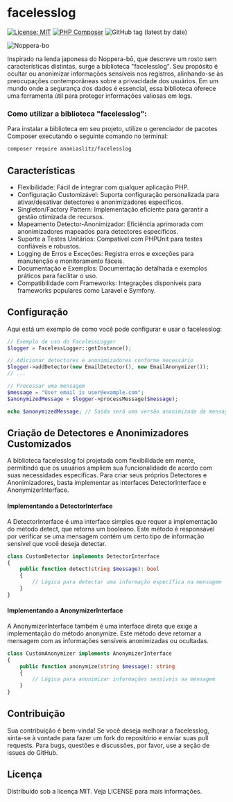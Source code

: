 # facelesslog

[![License: MIT](https://img.shields.io/badge/License-MIT-yellow.svg)](https://opensource.org/licenses/MIT) [![PHP Composer](https://github.com/Ananiaslitz/facelesslog/actions/workflows/php.yml/badge.svg?branch=main)](https://github.com/Ananiaslitz/facelesslog/actions/workflows/php.yml) ![GitHub tag (latest by date)](https://img.shields.io/github/v/tag/ananiaslitz/facelesslog)


![Noppera-bo](https://img1.ak.crunchyroll.com/i/spire3/de447019cc8e62a60cf27e1939ea039a1630666276_main.jpg)

Inspirado na lenda japonesa do Noppera-bō, que descreve um rosto sem características distintas, surge a biblioteca "facelesslog". Seu propósito é ocultar ou anonimizar informações sensíveis nos registros, alinhando-se às preocupações contemporâneas sobre a privacidade dos usuários. Em um mundo onde a segurança dos dados é essencial, essa biblioteca oferece uma ferramenta útil para proteger informações valiosas em logs.

### Como utilizar a biblioteca "facelesslog":

Para instalar a biblioteca em seu projeto, utilize o gerenciador de pacotes Composer executando o seguinte comando no terminal:

```bash
composer require ananiaslitz/facelesslog
```
## Características
- Flexibilidade: Fácil de integrar com qualquer aplicação PHP.
- Configuração Customizável: Suporta configuração personalizada para ativar/desativar detectores e anonimizadores específicos.
- Singleton/Factory Pattern: Implementação eficiente para garantir a gestão otimizada de recursos.
- Mapeamento Detector-Anonimizador: Eficiência aprimorada com anonimizadores mapeados para detectores específicos.
- Suporte a Testes Unitários: Compatível com PHPUnit para testes confiáveis e robustos.
- Logging de Erros e Exceções: Registra erros e exceções para manutenção e monitoramento fáceis.
- Documentação e Exemplos: Documentação detalhada e exemplos práticos para facilitar o uso.
- Compatibilidade com Frameworks: Integrações disponíveis para frameworks populares como Laravel e Symfony.
## Configuração
Aqui está um exemplo de como você pode configurar e usar o facelesslog:

```php
// Exemplo de uso do FacelessLogger
$logger = FacelessLogger::getInstance();

// Adicionar detectores e anonimizadores conforme necessário
$logger->addDetector(new EmailDetector(), new EmailAnonymizer());
// ...

// Processar uma mensagem
$message = "User email is user@example.com";
$anonymizedMessage = $logger->processMessage($message);

echo $anonymizedMessage; // Saída será uma versão anonimizada da mensagem
```

## Criação de Detectores e Anonimizadores Customizados
A biblioteca facelesslog foi projetada com flexibilidade em mente, permitindo que os usuários ampliem sua funcionalidade de acordo com suas necessidades específicas. Para criar seus próprios Detectores e Anonimizadores, basta implementar as interfaces DetectorInterface e AnonymizerInterface.

#### Implementando a DetectorInterface
A DetectorInterface é uma interface simples que requer a implementação do método detect, que retorna um booleano. Este método é responsável por verificar se uma mensagem contém um certo tipo de informação sensível que você deseja detectar.

```php
class CustomDetector implements DetectorInterface
{
    public function detect(string $message): bool
    {
        // Lógica para detectar uma informação específica na mensagem
    }
}
```
#### Implementando a AnonymizerInterface
A AnonymizerInterface também é uma interface direta que exige a implementação do método anonymize. Este método deve retornar a mensagem com as informações sensíveis anonimizadas ou ocultadas.
```php
class CustomAnonymizer implements AnonymizerInterface
{
    public function anonymize(string $message): string
    {
        // Lógica para anonimizar informações sensíveis na mensagem
    }
}
```

## Contribuição
Sua contribuição é bem-vinda! Se você deseja melhorar a facelesslog, sinta-se à vontade para fazer um fork do repositório e enviar suas pull requests. Para bugs, questões e discussões, por favor, use a seção de issues do GitHub.

## Licença
Distribuído sob a licença MIT. Veja LICENSE para mais informações.

